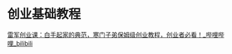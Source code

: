 # 创业基础教程



[雷军创业课：白手起家的典范，寒门子弟保姆级创业教程，创业者必看！\_哔哩哔哩\_bilibili](https://www.bilibili.com/video/BV1BZ421i7mG)